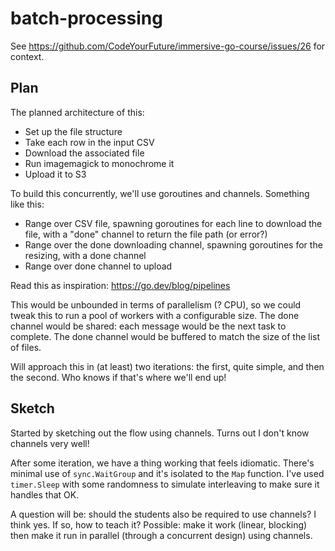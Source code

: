 # batch-processing

See https://github.com/CodeYourFuture/immersive-go-course/issues/26 for context.

## Plan

The planned architecture of this:

- Set up the file structure
- Take each row in the input CSV
- Download the associated file
- Run imagemagick to monochrome it
- Upload it to S3

To build this concurrently, we'll use goroutines and channels. Something like this:

- Range over CSV file, spawning goroutines for each line to download the file, with a "done" channel to return the file path (or error?)
- Range over the done downloading channel, spawning goroutines for the resizing, with a done channel
- Range over done channel to upload

Read this as inspiration: https://go.dev/blog/pipelines

This would be unbounded in terms of parallelism (? CPU), so we could tweak this to run a pool of workers with a configurable size. The done channel would be shared: each message would be the next task to complete. The done channel would be buffered to match the size of the list of files.

Will approach this in (at least) two iterations: the first, quite simple, and then the second. Who knows if that's where we'll end up!

## Sketch

Started by sketching out the flow using channels. Turns out I don't know channels very well!

After some iteration, we have a thing working that feels idiomatic. There's minimal use of `sync.WaitGroup` and it's isolated to the `Map` function. I've used `timer.Sleep` with some randomness to simulate interleaving to make sure it handles that OK.

A question will be: should the students also be required to use channels? I think yes. If so, how to teach it? Possible: make it work (linear, blocking) then make it run in parallel (through a concurrent design) using channels.

